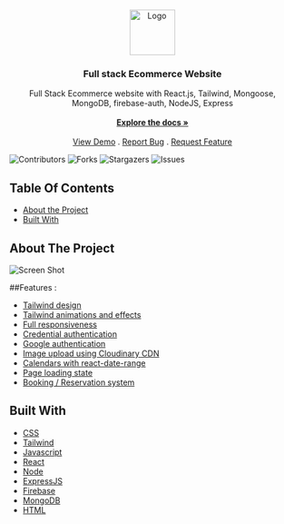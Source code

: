 <br/>
<p align="center">
  <a href="https://github.com/raeef1001/SneakersCommerce">
    <img src="https://commerce-raeef.netlify.app/static/media/logo.e2bc2972437b7a7e044a9cc812b6c2be.svg" alt="Logo" width="80" height="80">
  </a>

  <h3 align="center">Full stack Ecommerce Website</h3>

  <p align="center">
    Full Stack Ecommerce website with React.js, Tailwind, Mongoose, MongoDB, firebase-auth, NodeJS, Express
    <br/>
    <br/>
    <a href="https://github.com/raeef1001/SneakersCommerce"><strong>Explore the docs »</strong></a>
    <br/>
    <br/>
    <a href="https://commerce-raeef.netlify.app/">View Demo</a>
    .
    <a href="https://github.com/raeef1001/SneakersCommerce/issues">Report Bug</a>
    .
    <a href="https://github.com/raeef1001/SneakersCommerce/issues">Request Feature</a>
  </p>
</p>

![Contributors](https://img.shields.io/github/contributors/raeef1001/SneakersCommerce?color=dark-green) ![Forks](https://img.shields.io/github/forks/raeef1001/SneakersCommerce?style=social) ![Stargazers](https://img.shields.io/github/stars/raeef1001/SneakersCommerce?style=social) ![Issues](https://img.shields.io/github/issues/raeef1001/SneakersCommerce) 

## Table Of Contents

* [About the Project](#about-the-project)
* [Built With](#built-with)


## About The Project

![Screen Shot](https://raeefofficial.netlify.app/static/media/sneak.baa890e502014e0cfab9.png)

##Features :
* [Tailwind design]()
* [Tailwind animations and effects]()
* [Full responsiveness]()
* [Credential authentication]()
* [Google authentication]()
* [Image upload using Cloudinary CDN]()
* [Calendars with react-date-range]()
* [Page loading state]()
* [Booking / Reservation system]()

## Built With

* [CSS]()
* [Tailwind]()
* [Javascript]()
* [React]()
* [Node]()
* [ExpressJS]()
* [Firebase]()
* [MongoDB]()
* [HTML]()

